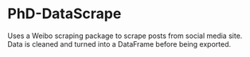 # PhD-DataScrape

Uses a Weibo scraping package to scrape posts from social media site. 
Data is cleaned and turned into a DataFrame before being exported.
